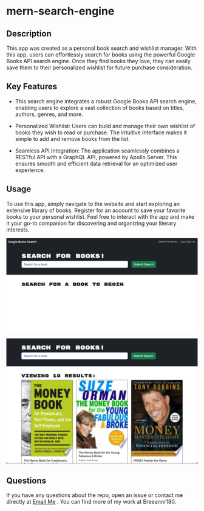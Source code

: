 # mern-search-engine

## Description

This app was created as a personal book search and wishlist manager. With this app, users can effortlessly search for books using the powerful Google Books API search engine. Once they find books they love, they can easily save them to their personalized wishlist for future purchase consideration.


## Key Features
* This search engine integrates a robust Google Books API search engine, enabling users to explore a vast collection of books based on titles, authors, genres, and more.

* Personalized Wishlist: Users can build and manage their own wishlist of books they wish to read or purchase. The intuitive interface makes it simple to add and remove books from the list.

* Seamless API Integration: The application seamlessly combines a RESTful API with a GraphQL API, powered by Apollo Server. This ensures smooth and efficient data retrieval for an optimized user experience.


## Usage

To use this app, simply navigate to the website and start exploring an extensive library of books. Register for an account to save your favorite books to your personal wishlist. Feel free to interact with the app and make it your go-to companion for discovering and organizing your literary interests.

![screenshot1](./client/public/images/screenshot1.png)

![screenshot2](./client/public/images/screenshot2.png)

## Questions

If you have any questions about the repo, open an issue or contact me directly at [Email Me](mailto:breeannr@hotmail.com)
. You can find more of my work at Breeannr180.









